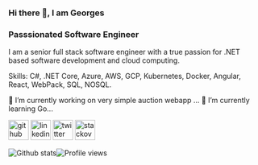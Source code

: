### Hi there 👋, I am Georges
### Passsionated Software Engineer

I am a senior full stack software engineer with a true passion for .NET based software development and cloud computing.

Skills: C#, .NET Core, Azure, AWS, GCP, Kubernetes, Docker, Angular, React, WebPack, SQL, NOSQL.

🔭 I’m currently working on very simple auction webapp ... 🌱 I’m currently learning Go...


[<img src='https://cdn.jsdelivr.net/npm/simple-icons@3.0.1/icons/github.svg' alt='github' height='40'>](https://github.com/gkp2xp)  [<img src='https://cdn.jsdelivr.net/npm/simple-icons@3.0.1/icons/linkedin.svg' alt='linkedin' height='40'>](https://www.linkedin.com/in/gkp2xp/)  [<img src='https://cdn.jsdelivr.net/npm/simple-icons@3.0.1/icons/twitter.svg' alt='twitter' height='40'>](https://twitter.com/paggio.griot)  [<img src='https://cdn.jsdelivr.net/npm/simple-icons@3.0.1/icons/stackoverflow.svg' alt='stackoverflow' height='40'>](https://stackoverflow.com/users/11500043/gkp2xp)

![Github stats](https://github-readme-stats.vercel.app/api?username=gkp2xp&show_icons=true)![Profile views](https://gpvc.arturio.dev/gkp2xp)  